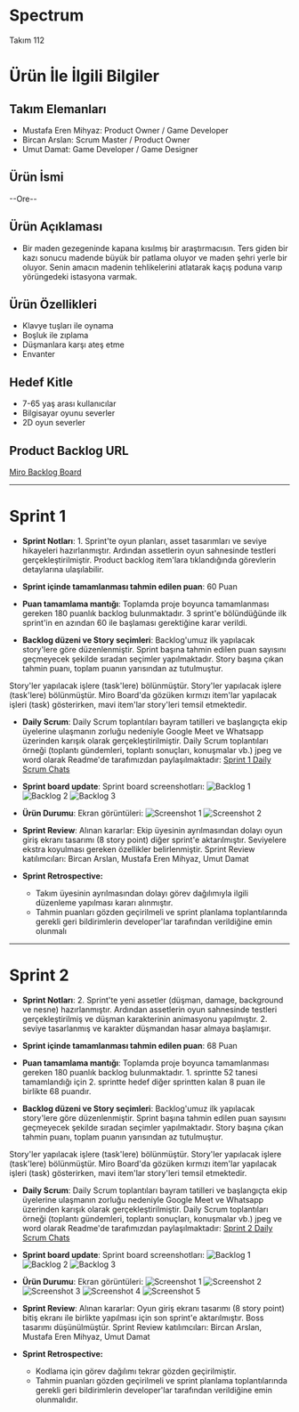 # **Spectrum**

Takım 112

# Ürün İle İlgili Bilgiler

## Takım Elemanları

- Mustafa Eren Mihyaz: Product Owner / Game Developer
- Bircan Arslan: Scrum Master / Product Owner 
- Umut Damat: Game Developer / Game Designer

## Ürün İsmi

--Ore--

## Ürün Açıklaması

- Bir maden gezegeninde kapana kısılmış bir araştırmacısın. Ters giden bir kazı sonucu madende büyük  bir patlama oluyor ve maden şehri yerle bir oluyor. Senin amacın madenin tehlikelerini atlatarak kaçış poduna varıp yörüngedeki istasyona varmak.

## Ürün Özellikleri

- Klavye tuşları ile oynama
- Boşluk ile zıplama
- Düşmanlara karşı ateş etme
- Envanter

## Hedef Kitle

- 7-65 yaş arası kullanıcılar
- Bilgisayar oyunu severler
- 2D oyun severler

## Product Backlog URL

[Miro Backlog Board](https://miro.com/app/board/uXjVO3JGluM=/?share_link_id=280397684240)

---

# Sprint 1

- **Sprint Notları**: 1. Sprint'te oyun planları, asset tasarımları ve seviye hikayeleri hazırlanmıştır. Ardından assetlerin oyun sahnesinde testleri gerçekleştirilmiştir. Product backlog item'lara tıklandığında görevlerin detaylarına ulaşılabilir.

- **Sprint içinde tamamlanması tahmin edilen puan**: 60 Puan

- **Puan tamamlama mantığı**: Toplamda proje boyunca tamamlanması gereken 180 puanlık backlog bulunmaktadır. 3 sprint'e bölündüğünde ilk sprint'in en azından 60 ile başlaması gerektiğine karar verildi.

- **Backlog düzeni ve Story seçimleri**: Backlog'umuz ilk yapılacak story'lere göre düzenlenmiştir. Sprint başına tahmin edilen puan sayısını geçmeyecek şekilde sıradan seçimler yapılmaktadır. Story başına çıkan tahmin puanı, toplam puanın yarısından az tutulmuştur. 

Story'ler yapılacak işlere (task'lere) bölünmüştür. Story'ler yapılacak işlere (task'lere) bölünmüştür. Miro Board'da gözüken kırmızı item'lar yapılacak işleri (task) gösterirken, mavi item'lar story'leri temsil etmektedir.

- **Daily Scrum**: Daily Scrum toplantıları bayram tatilleri ve başlangıçta ekip üyelerine ulaşmanın zorluğu nedeniyle Google Meet ve Whatsapp üzerinden karışık olarak gerçekleştirilmiştir. Daily Scrum toplantıları örneği (toplantı gündemleri, toplantı sonuçları, konuşmalar vb.) jpeg ve word olarak Readme'de tarafımızdan paylaşılmaktadır: [Sprint 1 Daily Scrum Chats](https://github.com/bircanarslann/Google-Akademi-Takim-112/blob/main/ProjectManagement/Sprint1Documents/DailyScrumMeetingNotesSprint1.docx?raw=true)

- **Sprint board update**: Sprint board screenshotları: 
![Backlog 1](https://raw.githubusercontent.com/bircanarslann/Google-Akademi-Takim-112/main/ProjectManagement/Sprint1Documents/Backlog1.jpg?raw=true) 
![Backlog 2](https://raw.githubusercontent.com/bircanarslann/Google-Akademi-Takim-112/main/ProjectManagement/Sprint1Documents/Backlog2.jpg?raw=true) 
![Backlog 3](https://raw.githubusercontent.com/bircanarslann/Google-Akademi-Takim-112/main/ProjectManagement/Sprint1Documents/Backlog3.jpg?raw=true)

- **Ürün Durumu**: Ekran görüntüleri:
  ![Screenshot 1](https://github.com/bircanarslann/Google-Akademi-Takim-112/blob/main/ProjectManagement/Sprint1Documents/Products1.png?raw=true)
  ![Screenshot 2](https://github.com/bircanarslann/Google-Akademi-Takim-112/blob/main/ProjectManagement/Sprint1Documents/Products3.jpeg?raw=true)

- **Sprint Review**: 
Alınan kararlar: Ekip üyesinin ayrılmasından dolayı oyun giriş ekranı tasarımı (8 story point) diğer sprint'e aktarılmıştır. Seviyelere ekstra koyulması gereken özellikler belirlenmiştir. 
Sprint Review katılımcıları: Bircan Arslan, Mustafa Eren Mihyaz, Umut Damat

- **Sprint Retrospective:**
  - Takım üyesinin ayrılmasından dolayı görev dağılımıyla ilgili düzenleme yapılması kararı alınmıştır.
  - Tahmin puanları gözden geçirilmeli ve sprint planlama toplantılarında gerekli geri bildirimlerin developer'lar tarafından verildiğine emin olunmalı
  
 ---

# Sprint 2

- **Sprint Notları**: 2. Sprint'te yeni assetler (düşman, damage, background ve nesne) hazırlanmıştır. Ardından assetlerin oyun sahnesinde testleri gerçekleştirilmiş ve düşman karakterinin animasyonu yapılmıştır. 2. seviye tasarlanmış ve karakter düşmandan hasar almaya başlamışır.

- **Sprint içinde tamamlanması tahmin edilen puan**: 68 Puan

- **Puan tamamlama mantığı**: Toplamda proje boyunca tamamlanması gereken 180 puanlık backlog bulunmaktadır. 1. sprintte 52 tanesi tamamlandığı için 2. sprintte hedef  diğer sprintten kalan 8 puan ile birlikte 68 puandır.

- **Backlog düzeni ve Story seçimleri**: Backlog'umuz ilk yapılacak story'lere göre düzenlenmiştir. Sprint başına tahmin edilen puan sayısını geçmeyecek şekilde sıradan seçimler yapılmaktadır. Story başına çıkan tahmin puanı, toplam puanın yarısından az tutulmuştur. 

Story'ler yapılacak işlere (task'lere) bölünmüştür. Story'ler yapılacak işlere (task'lere) bölünmüştür. Miro Board'da gözüken kırmızı item'lar yapılacak işleri (task) gösterirken, mavi item'lar story'leri temsil etmektedir.

- **Daily Scrum**: Daily Scrum toplantıları bayram tatilleri ve başlangıçta ekip üyelerine ulaşmanın zorluğu nedeniyle Google Meet ve Whatsapp üzerinden karışık olarak gerçekleştirilmiştir. Daily Scrum toplantıları örneği (toplantı gündemleri, toplantı sonuçları, konuşmalar vb.) jpeg ve word olarak Readme'de tarafımızdan paylaşılmaktadır: [Sprint 2 Daily Scrum Chats](https://github.com/bircanarslann/Google-Akademi-Takim-112/blob/main/ProjectManagement/Sprint2Documents/DailyScrumMeetingNotesSprint2.docx?raw=true)

- **Sprint board update**: Sprint board screenshotları: 
![Backlog 1](https://raw.githubusercontent.com/bircanarslann/Google-Akademi-Takim-112/main/ProjectManagement/Sprint2Documents/Backlog1.jpg?raw=true) 
![Backlog 2](https://raw.githubusercontent.com/bircanarslann/Google-Akademi-Takim-112/main/ProjectManagement/Sprint2Documents/Backlog2.jpg?raw=true) 
![Backlog 3](https://raw.githubusercontent.com/bircanarslann/Google-Akademi-Takim-112/main/ProjectManagement/Sprint2Documents/Backlog3.jpg?raw=true)

- **Ürün Durumu**: Ekran görüntüleri:
  ![Screenshot 1](https://github.com/bircanarslann/Google-Akademi-Takim-112/blob/main/ProjectManagement/Sprint2Documents/Products2.jpeg?raw=true)
  ![Screenshot 2](https://github.com/bircanarslann/Google-Akademi-Takim-112/blob/main/ProjectManagement/Sprint2Documents/Products3.jpeg?raw=true)
  ![Screenshot 3](https://github.com/bircanarslann/Google-Akademi-Takim-112/blob/main/ProjectManagement/Sprint2Documents/Products4.jpeg?raw=true)
  ![Screenshot 4](https://github.com/bircanarslann/Google-Akademi-Takim-112/blob/main/ProjectManagement/Sprint2Documents/Products1.jpeg?raw=true)
  ![Screenshot 5](https://github.com/bircanarslann/Google-Akademi-Takim-112/blob/main/ProjectManagement/Sprint2Documents/Products5.png?raw=true)

- **Sprint Review**: 
Alınan kararlar: Oyun giriş ekranı tasarımı (8 story point) bitiş ekranı ile birlikte yapılması için son sprint'e aktarılmıştır. Boss tasarımı düşünülmüştür. 
Sprint Review katılımcıları: Bircan Arslan, Mustafa Eren Mihyaz, Umut Damat

- **Sprint Retrospective:**
  - Kodlama için görev dağılımı tekrar gözden geçirilmiştir.
  - Tahmin puanları gözden geçirilmeli ve sprint planlama toplantılarında gerekli geri bildirimlerin developer'lar tarafından verildiğine emin olunmalıdır.

